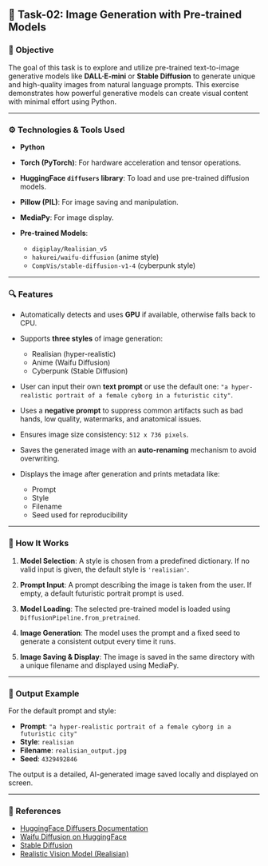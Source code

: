 ## 🧠 Task-02: Image Generation with Pre-trained Models

### 📝 Objective

The goal of this task is to explore and utilize pre-trained text-to-image generative models like **DALL·E-mini** or **Stable Diffusion** to generate unique and high-quality images from natural language prompts. This exercise demonstrates how powerful generative models can create visual content with minimal effort using Python.

---

### ⚙️ Technologies & Tools Used

* **Python**
* **Torch (PyTorch)**: For hardware acceleration and tensor operations.
* **HuggingFace `diffusers` library**: To load and use pre-trained diffusion models.
* **Pillow (PIL)**: For image saving and manipulation.
* **MediaPy**: For image display.
* **Pre-trained Models**:

  * `digiplay/Realisian_v5`
  * `hakurei/waifu-diffusion` (anime style)
  * `CompVis/stable-diffusion-v1-4` (cyberpunk style)

---

### 🔍 Features

* Automatically detects and uses **GPU** if available, otherwise falls back to CPU.
* Supports **three styles** of image generation:

  * Realisian (hyper-realistic)
  * Anime (Waifu Diffusion)
  * Cyberpunk (Stable Diffusion)
* User can input their own **text prompt** or use the default one:
  `"a hyper-realistic portrait of a female cyborg in a futuristic city"`.
* Uses a **negative prompt** to suppress common artifacts such as bad hands, low quality, watermarks, and anatomical issues.
* Ensures image size consistency: `512 x 736 pixels`.
* Saves the generated image with an **auto-renaming** mechanism to avoid overwriting.
* Displays the image after generation and prints metadata like:

  * Prompt
  * Style
  * Filename
  * Seed used for reproducibility

---

### 🚀 How It Works

1. **Model Selection**:
   A style is chosen from a predefined dictionary. If no valid input is given, the default style is `'realisian'`.

2. **Prompt Input**:
   A prompt describing the image is taken from the user. If empty, a default futuristic portrait prompt is used.

3. **Model Loading**:
   The selected pre-trained model is loaded using `DiffusionPipeline.from_pretrained`.

4. **Image Generation**:
   The model uses the prompt and a fixed seed to generate a consistent output every time it runs.

5. **Image Saving & Display**:
   The image is saved in the same directory with a unique filename and displayed using MediaPy.

---

### 📂 Output Example

For the default prompt and style:

* **Prompt**: `"a hyper-realistic portrait of a female cyborg in a futuristic city"`
* **Style**: `realisian`
* **Filename**: `realisian_output.jpg`
* **Seed**: `4329492846`

The output is a detailed, AI-generated image saved locally and displayed on screen.

---

### 📌 References

* [HuggingFace Diffusers Documentation](https://huggingface.co/docs/diffusers/index)
* [Waifu Diffusion on HuggingFace](https://huggingface.co/hakurei/waifu-diffusion)
* [Stable Diffusion](https://huggingface.co/CompVis/stable-diffusion-v1-4)
* [Realistic Vision Model (Realisian)](https://huggingface.co/digiplay/Realisian_v5)

